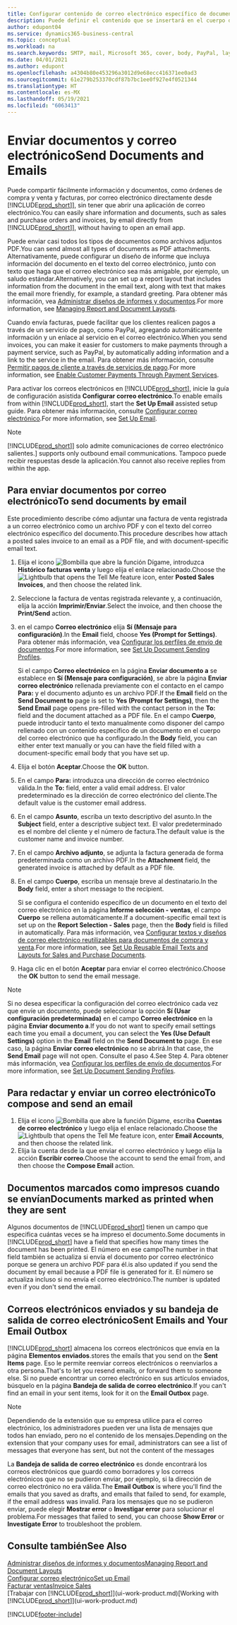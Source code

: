 ```yaml
---
title: Configurar contenido de correo electrónico específico de documento | Documentos de Microsoft
description: Puede definir el contenido que se insertará en el cuerpo de un mensaje de correo electrónico, por ejemplo, un vínculo de PayPal. También es posible adjuntar documentos a los mensajes de correo electrónico.
author: edupont04
ms.service: dynamics365-business-central
ms.topic: conceptual
ms.workload: na
ms.search.keywords: SMTP, mail, Microsoft 365, cover, body, PayPal, layout
ms.date: 04/01/2021
ms.author: edupont
ms.openlocfilehash: a4304b80e453296a3012d9e68ecc416371ee0ad3
ms.sourcegitcommit: 61e279b253370cdf87b7bc1ee0f927e4f0521344
ms.translationtype: HT
ms.contentlocale: es-MX
ms.lasthandoff: 05/19/2021
ms.locfileid: "6063413"
---
```

# <a name="send-documents-and-emails"></a><span data-ttu-id="b1647-104">Enviar documentos y correo electrónico</span><span class="sxs-lookup"><span data-stu-id="b1647-104">Send Documents and Emails</span></span>
<span data-ttu-id="b1647-105">Puede compartir fácilmente información y documentos, como órdenes de compra y venta y facturas, por correo electrónico directamente desde [!INCLUDE[prod_short](includes/prod_short.md)]], sin tener que abrir una aplicación de correo electrónico.</span><span class="sxs-lookup"><span data-stu-id="b1647-105">You can easily share information and documents, such as sales and purchase orders and invoices, by email directly from [!INCLUDE[prod_short](includes/prod_short.md)]], without having to open an email app.</span></span> 

<span data-ttu-id="b1647-106">Puede enviar casi todos los tipos de documentos como archivos adjuntos PDF.</span><span class="sxs-lookup"><span data-stu-id="b1647-106">You can send almost all types of documents as PDF attachments.</span></span> <span data-ttu-id="b1647-107">Alternativamente, puede configurar un diseño de informe que incluya información del documento en el texto del correo electrónico, junto con texto que haga que el correo electrónico sea más amigable, por ejemplo, un saludo estándar.</span><span class="sxs-lookup"><span data-stu-id="b1647-107">Alternatively, you can set up a report layout that includes information from the document in the email text, along with text that makes the email more friendly, for example, a standard greeting.</span></span> <span data-ttu-id="b1647-108">Para obtener más información, vea [Administrar diseños de informes y documentos](ui-manage-report-layouts.md).</span><span class="sxs-lookup"><span data-stu-id="b1647-108">For more information, see [Managing Report and Document Layouts](ui-manage-report-layouts.md).</span></span> <!--this topic does not mention how to set up a layout for email. Need to investigate.-->

<span data-ttu-id="b1647-109">Cuando envía facturas, puede facilitar que los clientes realicen pagos a través de un servicio de pago, como PayPal, agregando automáticamente información y un enlace al servicio en el correo electrónico.</span><span class="sxs-lookup"><span data-stu-id="b1647-109">When you send invoices, you can make it easier for customers to make payments through a payment service, such as PayPal, by automatically adding information and a link to the service in the email.</span></span> <span data-ttu-id="b1647-110">Para obtener más información, consulte [Permitir pagos de cliente a través de servicios de pago](sales-how-enable-payment-service-extensions.md).</span><span class="sxs-lookup"><span data-stu-id="b1647-110">For more information, see [Enable Customer Payments Through Payment Services](sales-how-enable-payment-service-extensions.md).</span></span>

<span data-ttu-id="b1647-111">Para activar los correos electrónicos en [!INCLUDE[prod_short](includes/prod_short.md)], inicie la guía de configuración asistida **Configurar correo electrónico**.</span><span class="sxs-lookup"><span data-stu-id="b1647-111">To enable emails from within [!INCLUDE[prod_short](includes/prod_short.md)], start the **Set Up Email** assisted setup guide.</span></span> <span data-ttu-id="b1647-112">Para obtener más información, consulte [Configurar correo electrónico](admin-how-setup-email.md).</span><span class="sxs-lookup"><span data-stu-id="b1647-112">For more information, see [Set Up Email](admin-how-setup-email.md).</span></span>

> [!NOTE]
> [!INCLUDE[prod_short](includes/prod_short.md)]<span data-ttu-id="b1647-113">] solo admite comunicaciones de correo electrónico salientes.</span><span class="sxs-lookup"><span data-stu-id="b1647-113">] supports only outbound email communications.</span></span> <span data-ttu-id="b1647-114">Tampoco puede recibir respuestas desde la aplicación.</span><span class="sxs-lookup"><span data-stu-id="b1647-114">You cannot also receive replies from within the app.</span></span>

## <a name="to-send-documents-by-email"></a><span data-ttu-id="b1647-115">Para enviar documentos por correo electrónico</span><span class="sxs-lookup"><span data-stu-id="b1647-115">To send documents by email</span></span>
<span data-ttu-id="b1647-116">Este procedimiento describe cómo adjuntar una factura de venta registrada a un correo electrónico como un archivo PDF y con el texto del correo electrónico específico del documento.</span><span class="sxs-lookup"><span data-stu-id="b1647-116">This procedure describes how attach a posted sales invoice to an email as a PDF file, and with document-specific email text.</span></span> <!--update this-->

1. <span data-ttu-id="b1647-117">Elija el icono ![Bombilla que abre la función Dígame](media/ui-search/search_small.png "Dígame qué desea hacer"), introduzca **Histórico facturas venta** y luego elija el enlace relacionado.</span><span class="sxs-lookup"><span data-stu-id="b1647-117">Choose the ![Lightbulb that opens the Tell Me feature](media/ui-search/search_small.png "Tell me what you want to do") icon, enter **Posted Sales Invoices**, and then choose the related link.</span></span>
2. <span data-ttu-id="b1647-118">Seleccione la factura de ventas registrada relevante y, a continuación, elija la acción **Imprimir/Enviar**.</span><span class="sxs-lookup"><span data-stu-id="b1647-118">Select the invoice, and then choose the **Print/Send** action.</span></span>
3. <span data-ttu-id="b1647-119">en el campo **Correo electrónico** elija **Sí (Mensaje para configuración)**.</span><span class="sxs-lookup"><span data-stu-id="b1647-119">In the **Email** field, choose **Yes (Prompt for Settings)**.</span></span> <span data-ttu-id="b1647-120">Para obtener más información, vea [Configurar los perfiles de envío de documentos](sales-how-setup-document-send-profiles.md).</span><span class="sxs-lookup"><span data-stu-id="b1647-120">For more information, see [Set Up Document Sending Profiles](sales-how-setup-document-send-profiles.md).</span></span>
    
    <span data-ttu-id="b1647-121">Si el campo **Correo electrónico** en la página **Enviar documento a** se establece en **Sí (Mensaje para configuración)**, se abre la página **Enviar correo electrónico** rellenada previamente con el contacto en el campo **Para:** y el documento adjunto es un archivo PDF.</span><span class="sxs-lookup"><span data-stu-id="b1647-121">If the **Email** field on the **Send Document to** page is set to **Yes (Prompt for Settings)**, then the **Send Email** page opens pre-filled with the contact person in the **To:** field and the document attached as a PDF file.</span></span> <span data-ttu-id="b1647-122">En el campo **Cuerpo**, puede introducir tanto el texto manualmente como disponer del campo rellenado con un contenido específico de un documento en el cuerpo del correo electrónico que ha configurado.</span><span class="sxs-lookup"><span data-stu-id="b1647-122">In the **Body** field, you can either enter text manually or you can have the field filled with a document-specific email body that you have set up.</span></span>

4. <span data-ttu-id="b1647-123">Elija el botón **Aceptar**.</span><span class="sxs-lookup"><span data-stu-id="b1647-123">Choose the **OK** button.</span></span>
5. <span data-ttu-id="b1647-124">En el campo **Para:** introduzca una dirección de correo electrónico válida.</span><span class="sxs-lookup"><span data-stu-id="b1647-124">In the **To:** field, enter a valid email address.</span></span> <span data-ttu-id="b1647-125">El valor predeterminado es la dirección de correo electrónico del cliente.</span><span class="sxs-lookup"><span data-stu-id="b1647-125">The default value is the customer email address.</span></span>
6. <span data-ttu-id="b1647-126">En el campo **Asunto**, escriba un texto descriptivo del asunto.</span><span class="sxs-lookup"><span data-stu-id="b1647-126">In the **Subject** field, enter a descriptive subject text.</span></span> <span data-ttu-id="b1647-127">El valor predeterminado es el nombre del cliente y el número de factura.</span><span class="sxs-lookup"><span data-stu-id="b1647-127">The default value is the customer name and invoice number.</span></span>
7. <span data-ttu-id="b1647-128">En el campo **Archivo adjunto**, se adjunta la factura generada de forma predeterminada como un archivo PDF.</span><span class="sxs-lookup"><span data-stu-id="b1647-128">In the **Attachment** field, the generated invoice is attached by default as a PDF file.</span></span>
8. <span data-ttu-id="b1647-129">En el campo **Cuerpo**, escriba un mensaje breve al destinatario.</span><span class="sxs-lookup"><span data-stu-id="b1647-129">In the **Body** field, enter a short message to the recipient.</span></span>

    <span data-ttu-id="b1647-130">Si se configura el contenido específico de un documento en el texto del correo electrónico en la página **Informe selección - ventas**, el campo **Cuerpo** se rellena automáticamente.</span><span class="sxs-lookup"><span data-stu-id="b1647-130">If a document-specific email text is set up on the **Report Selection - Sales** page, then the **Body** field is filled in automatically.</span></span> <span data-ttu-id="b1647-131">Para más información, vea [Configurar textos y diseños de correo electrónico reutilizables para documentos de compra y venta](admin-how-setup-email.md#set-up-reusable-email-texts-and-layouts-for-sales-and-purchase-documents).</span><span class="sxs-lookup"><span data-stu-id="b1647-131">For more information, see [Set Up Reusable Email Texts and Layouts for Sales and Purchase Documents](admin-how-setup-email.md#set-up-reusable-email-texts-and-layouts-for-sales-and-purchase-documents).</span></span>
9. <span data-ttu-id="b1647-132">Haga clic en el botón **Aceptar** para enviar el correo electrónico.</span><span class="sxs-lookup"><span data-stu-id="b1647-132">Choose the **OK** button to send the email message.</span></span>

> [!NOTE]  
> <span data-ttu-id="b1647-133">Si no desea especificar la configuración del correo electrónico cada vez que envíe un documento, puede seleccionar la opción **Sí (Usar configuración predeterminada)** en el campo **Correo electrónico** en la página **Enviar documento a**.</span><span class="sxs-lookup"><span data-stu-id="b1647-133">If you do not want to specify email settings each time you email a document, you can select the **Yes (Use Default Settings)** option in the **Email** field on the **Send Document to** page.</span></span> <span data-ttu-id="b1647-134">En ese caso, la página **Enviar correo electrónico** no se abrirá.</span><span class="sxs-lookup"><span data-stu-id="b1647-134">In that case, the **Send Email** page will not open.</span></span> <span data-ttu-id="b1647-135">Consulte el paso 4.</span><span class="sxs-lookup"><span data-stu-id="b1647-135">See Step 4.</span></span> <span data-ttu-id="b1647-136">Para obtener más información, vea [Configurar los perfiles de envío de documentos](sales-how-setup-document-send-profiles.md).</span><span class="sxs-lookup"><span data-stu-id="b1647-136">For more information, see [Set Up Document Sending Profiles](sales-how-setup-document-send-profiles.md).</span></span>  

## <a name="to-compose-and-send-an-email"></a><span data-ttu-id="b1647-137">Para redactar y enviar un correo electrónico</span><span class="sxs-lookup"><span data-stu-id="b1647-137">To compose and send an email</span></span>
1. <span data-ttu-id="b1647-138">Elija el icono ![Bombilla que abre la función Dígame](media/ui-search/search_small.png "Dígame qué desea hacer"), escriba **Cuentas de correo electrónico** y luego elija el enlace relacionado.</span><span class="sxs-lookup"><span data-stu-id="b1647-138">Choose the ![Lightbulb that opens the Tell Me feature](media/ui-search/search_small.png "Tell me what you want to do") icon, enter **Email Accounts**, and then choose the related link.</span></span>
2. <span data-ttu-id="b1647-139">Elija la cuenta desde la que enviar el correo electrónico y luego elija la acción **Escribir correo**.</span><span class="sxs-lookup"><span data-stu-id="b1647-139">Choose the account to send the email from, and then choose the **Compose Email** action.</span></span>

## <a name="documents-marked-as-printed-when-they-are-sent"></a><span data-ttu-id="b1647-140">Documentos marcados como impresos cuando se envían</span><span class="sxs-lookup"><span data-stu-id="b1647-140">Documents marked as printed when they are sent</span></span>
<span data-ttu-id="b1647-141">Algunos documentos de [!INCLUDE[prod_short](includes/prod_short.md)] tienen un campo que especifica cuántas veces se ha impreso el documento.</span><span class="sxs-lookup"><span data-stu-id="b1647-141">Some documents in [!INCLUDE[prod_short](includes/prod_short.md)] have a field that specifies how many times the document has been printed.</span></span> <span data-ttu-id="b1647-142">El número en ese campo</span><span class="sxs-lookup"><span data-stu-id="b1647-142">The number in that field</span></span> <!--"that field?" need a name...--> <span data-ttu-id="b1647-143">también se actualiza si envía el documento por correo electrónico porque se genera un archivo PDF para él.</span><span class="sxs-lookup"><span data-stu-id="b1647-143">is also updated if you send the document by email because a PDF file is generated for it.</span></span> <span data-ttu-id="b1647-144">El número se actualiza incluso si no envía el correo electrónico.</span><span class="sxs-lookup"><span data-stu-id="b1647-144">The number is updated even if you don't send the email.</span></span> <!--guessing this is because emails are technically reports, so the counter bumps up whenever someone creates an email. Need to verify.-->

## <a name="sent-emails-and-your-email-outbox"></a><span data-ttu-id="b1647-145">Correos electrónicos enviados y su bandeja de salida de correo electrónico</span><span class="sxs-lookup"><span data-stu-id="b1647-145">Sent Emails and Your Email Outbox</span></span>
[!INCLUDE[prod_short](includes/prod_short.md)] <span data-ttu-id="b1647-146">almacena los correos electrónicos que envía en la página **Elementos enviados**.</span><span class="sxs-lookup"><span data-stu-id="b1647-146">stores the emails that you send on the **Sent Items** page.</span></span> <span data-ttu-id="b1647-147">Eso le permite reenviar correos electrónicos o reenviarlos a otra persona.</span><span class="sxs-lookup"><span data-stu-id="b1647-147">That's to let you resend emails, or forward them to someone else.</span></span> <span data-ttu-id="b1647-148">Si no puede encontrar un correo electrónico en sus artículos enviados, búsquelo en la página **Bandeja de salida de correo electrónico**.</span><span class="sxs-lookup"><span data-stu-id="b1647-148">If you can't find an email in your sent items, look for it on the **Email Outbox** page.</span></span> 

> [!NOTE]
> <span data-ttu-id="b1647-149">Dependiendo de la extensión que su empresa utilice para el correo electrónico, los administradores pueden ver una lista de mensajes que todos han enviado, pero no el contenido de los mensajes.</span><span class="sxs-lookup"><span data-stu-id="b1647-149">Depending on the extension that your company uses for email, administrators can see a list of messages that everyone has sent, but not the content of the messages</span></span>

<span data-ttu-id="b1647-150">La **Bandeja de salida de correo electrónico** es donde encontrará los correos electrónicos que guardó como borradores y los correos electrónicos que no se pudieron enviar, por ejemplo, si la dirección de correo electrónico no era válida.</span><span class="sxs-lookup"><span data-stu-id="b1647-150">The **Email Outbox** is where you'll find the emails that you saved as drafts, and emails that failed to send, for example, if the email address was invalid.</span></span> <span data-ttu-id="b1647-151">Para los mensajes que no se pudieron enviar, puede elegir **Mostrar error** o **Investigar error** para solucionar el problema.</span><span class="sxs-lookup"><span data-stu-id="b1647-151">For messages that failed to send, you can choose **Show Error** or **Investigate Error** to troubleshoot the problem.</span></span>

## <a name="see-also"></a><span data-ttu-id="b1647-152">Consulte también</span><span class="sxs-lookup"><span data-stu-id="b1647-152">See Also</span></span>
[<span data-ttu-id="b1647-153">Administrar diseños de informes y documentos</span><span class="sxs-lookup"><span data-stu-id="b1647-153">Managing Report and Document Layouts</span></span>](ui-manage-report-layouts.md)  
[<span data-ttu-id="b1647-154">Configurar correo electrónico</span><span class="sxs-lookup"><span data-stu-id="b1647-154">Set up Email</span></span>](admin-how-setup-email.md)  
[<span data-ttu-id="b1647-155">Facturar ventas</span><span class="sxs-lookup"><span data-stu-id="b1647-155">Invoice Sales</span></span>](sales-how-invoice-sales.md)  
<span data-ttu-id="b1647-156">[Trabajar con [!INCLUDE[prod_short](includes/prod_short.md)]](ui-work-product.md)</span><span class="sxs-lookup"><span data-stu-id="b1647-156">[Working with [!INCLUDE[prod_short](includes/prod_short.md)]](ui-work-product.md)</span></span>


[!INCLUDE[footer-include](includes/footer-banner.md)]
